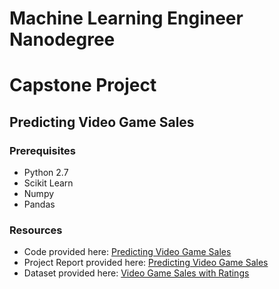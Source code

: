 # Machine Learning Engineer Nanodegree
# Capstone Project
## Predicting Video Game Sales

### Prerequisites
- Python 2.7
- Scikit Learn
- Numpy
- Pandas

### Resources
- Code provided here: [Predicting Video Game Sales](https://github.com/rtsrangel/Predicting_Video_Game_Sales)
- Project Report provided here:  [Predicting Video Game Sales](https://docs.google.com/document/d/1-mt27503SA6wAZeQ4NtdZm1rAL7yKG9_O1jTyEklank/edit#)  
- Dataset provided here: [Video Game Sales with Ratings](https://www.kaggle.com/rush4ratio/video-game-sales-with-ratings)